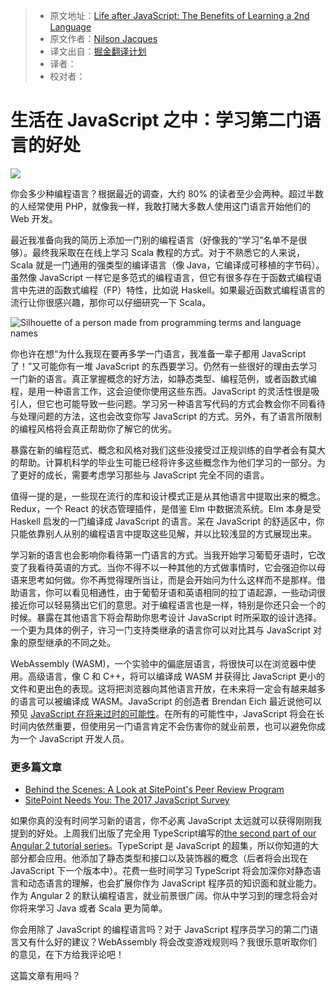 > * 原文地址：[Life after JavaScript: The Benefits of Learning a 2nd Language](https://www.sitepoint.com/life-after-js-learning-2nd-language/)
> * 原文作者：[Nilson Jacques](https://www.sitepoint.com/author/njacques/)
> * 译文出自：[掘金翻译计划](https://github.com/xitu/gold-miner)
> * 译者：
> * 校对者：


# 生活在 JavaScript 之中：学习第二门语言的好处

![](https://dab1nmslvvntp.cloudfront.net/wp-content/uploads/2017/03/1490154323ezgif.com-optimize.gif) 
	
	
	

	
	

	
	
	
你会多少种编程语言？根据最近的调查，大约 80% 的读者至少会两种。超过半数的人经常使用 PHP，就像我一样，我敢打赌大多数人使用这门语言开始他们的 Web 开发。

最近我准备向我的简历上添加一门别的编程语言（好像我的“学习”名单不是很够）。最终我采取在在线上学习 Scala 教程的方式。对于不熟悉它的人来说，Scala 就是一门通用的强类型的编译语言（像 Java，它编译成可移植的字节码）。虽然像 JavaScript 一样它是多范式的编程语言，但它有很多存在于函数式编程语言中先进的函数式编程（FP）特性，比如说 Haskell。如果最近函数式编程语言的流行让你很感兴趣，那你可以仔细研究一下 Scala。

![Silhouette of a person made from programming terms and language names](https://dab1nmslvvntp.cloudfront.net/wp-content/uploads/2017/03/1490029714Fotolia_101549014_Subscription_Monthly_M-300x267.jpg)

你也许在想“为什么我现在要再多学一门语言，我准备一辈子都用 JavaScript 了！”又可能你有一堆 JavaScript 的东西要学习。仍然有一些很好的理由去学习一门新的语言。真正掌握概念的好方法，如静态类型、编程范例，或者函数式编程，是用一种语言工作，这会迫使你使用这些东西。JavaScript 的灵活性很是吸引人，但它也可能导致一些问题。学习另一种语言写代码的方式会教会你不同看待与处理问题的方法，这也会改变你写 JavaScript 的方式。另外，有了语言所限制的编程风格将会真正帮助你了解它的优劣。

暴露在新的编程范式、概念和风格对我们这些没接受过正规训练的自学者会有莫大的帮助。计算机科学的毕业生可能已经将许多这些概念作为他们学习的一部分。为了更好的成长，需要考虑学习那些与 JavaScript 完全不同的语言。

值得一提的是，一些现在流行的库和设计模式正是从其他语言中提取出来的概念。Redux，一个 React 的状态管理插件，是借鉴 Elm 中数据流系统。Elm 本身是受 Haskell 启发的一门编译成 JavaScript 的语言。呆在 JavaScript 的舒适区中，你只能依靠别人从别的编程语言中提取这些见解，并以比较浅显的方式展现出来。

学习新的语言也会影响你看待第一门语言的方式。当我开始学习葡萄牙语时，它改变了我看待英语的方式。当你不得不以一种其他的方式做事情时，它会强迫你以母语来思考如何做。你不再觉得理所当让，而是会开始问为什么这样而不是那样。借助语言，你可以看见相通性，由于葡萄牙语和英语相同的拉丁语起源，一些动词很接近你可以轻易猜出它们的意思。对于编程语言也是一样，特别是你还只会一个的时候。暴露在其他语言下将会帮助你思考设计 JavaScript 时所采取的设计选择。一个更为具体的例子，许习一门支持类继承的语言你可以对比其与 JavaScript 对象的原型继承的不同之处。

WebAssembly (WASM)，一个实验中的偏底层语言，将很快可以在浏览器中使用。高级语言，像 C 和 C++，将可以编译成 WASM 并获得比 JavaScript 更小的文件和更出色的表现。这将把浏览器向其他语言开放，在未来将一定会有越来越多的语言可以被编译成 WASM。JavaScript 的创造者 Brendan Eich 最近说他可以预见 [JavaScript 在将来过时的可能性](http://www.infoworld.com/article/3175024/web-development/brendan-eich-tech-giants-could-botch-webassembly.html)。在所有的可能性中，JavaScript 将会在长时间内依然重要，但使用另一门语言肯定不会伤害你的就业前景，也可以避免你成为一个 JavaScript 开发人员。

### 更多篇文章 ###

* [Behind the Scenes: A Look at SitePoint's Peer Review Program](https://www.sitepoint.com/behind-the-scenes-sitepoints-peer-review-program/?utm_source=sitepoint&amp;utm_medium=relatedinline&amp;utm_term=&amp;utm_campaign=relatedauthor)
* [SitePoint Needs You: The 2017 JavaScript Survey](https://www.sitepoint.com/2017-javascript-survey/?utm_source=sitepoint&amp;utm_medium=relatedinline&amp;utm_term=&amp;utm_campaign=relatedauthor)

如果你真的没有时间学习新的语言，你不必离 JavaScript 太远就可以获得刚刚我提到的好处。上周我们出版了完全用 TypeScript编写的[the second part of our Angular 2 tutorial series](https://www.sitepoint.com/understanding-component-architecture-angular/)。TypeScript 是 JavaScript 的超集，所以你知道的大部分都会应用。他添加了静态类型和接口以及装饰器的概念（后者将会出现在 JavaScript 下一个版本中）。花费一些时间学习 TypeScript 将会加深你对静态语言和动态语言的理解，也会扩展你作为 JavaScript 程序员的知识面和就业能力。作为 Angular 2 的默认编程语言，就业前景很广阔。你从中学习到的理念将会对你将来学习 Java 或者 Scala 更为简单。

你会用除了 JavaScript 的编程语言吗？对于 JavaScript 程序员学习的第二门语言又有什么好的建议？WebAssembly 将会改变游戏规则吗？我很乐意听取你们的意见，在下方给我评论吧！

这篇文章有用吗？
